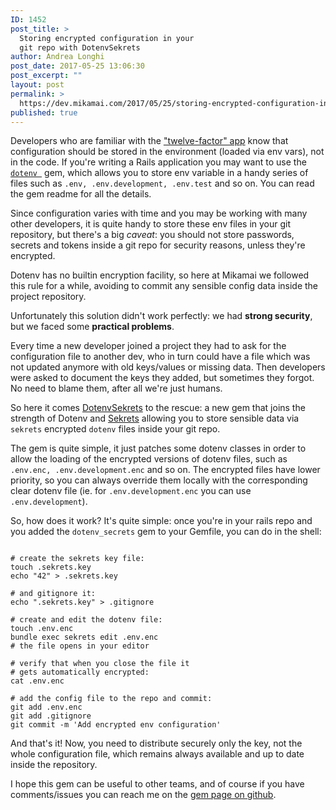 ```yaml
---
ID: 1452
post_title: >
  Storing encrypted configuration in your
  git repo with DotenvSekrets
author: Andrea Longhi
post_date: 2017-05-25 13:06:30
post_excerpt: ""
layout: post
permalink: >
  https://dev.mikamai.com/2017/05/25/storing-encrypted-configuration-in-your-git-repo-with-dotenvsekrets/
published: true
---
```

<p>Developers who are familiar with the <a href="https://12factor.net/config">"twelve-factor" app</a> know that configuration should be stored in the environment (loaded via env vars), not in the code. If you're writing a Rails application you may want to use the <a href="https://github.com/mikamai/dotenv"><code>dotenv </code></a> gem, which allows you to store env variable in a handy series of files such as <code>.env, .env.development, .env.test</code> and so on. You can read the gem readme for all the details.</p>

<p>Since configuration varies with time and you may be working with many other developers, it is quite handy to store these env files in your git repository, but there's a big <i>caveat</i>: you should not store passwords, secrets and tokens inside a git repo for security reasons, unless they're encrypted.</p>
<!--more-->

<p>Dotenv has no builtin encryption facility, so here at Mikamai we followed this rule for a while, avoiding to commit any sensible config data inside the project repository.</p>

<p>Unfortunately this solution didn't work perfectly: we had <strong>strong security</strong>, but we faced some <strong>practical problems</strong>.

<p>Every time a new developer joined a project they had to ask for the configuration file to another dev, who in turn could have a file which was not updated anymore with old keys/values or missing data. Then developers were asked to document the keys they added, but sometimes they forgot. No need to blame them, after all we're just humans.</p>

<p>So here it comes <a href="https://github.com/mikamai/dotenv_sekrets">DotenvSekrets</a> to the rescue: a new gem that joins the strength of Dotenv and <a href="https://github.com/ahoward/sekrets">Sekrets</a> allowing you to store sensible data via <code>sekrets</code> encrypted <code>dotenv</code> files inside your git repo.</p>

<p>The gem is quite simple, it just patches some dotenv classes in order to allow the loading of the encrypted versions of dotenv files, such as <code>.env.enc, .env.development.enc</code> and so on. The encrypted files have lower priority, so you can always override them locally with the corresponding clear dotenv file (ie. for <code>.env.development.enc</code> you can use <code>.env.development</code>).</p>

<p>So, how does it work? It's quite simple: once you're in your rails repo and you added the <code>dotenv_secrets</code> gem to your Gemfile, you can do in the shell:</p>

<pre><code>
# create the sekrets key file:
touch .sekrets.key 
echo "42" > .sekrets.key

# and gitignore it:
echo ".sekrets.key" > .gitignore

# create and edit the dotenv file:
touch .env.enc
bundle exec sekrets edit .env.enc
# the file opens in your editor

# verify that when you close the file it 
# gets automatically encrypted:
cat .env.enc

# add the config file to the repo and commit:
git add .env.enc
git add .gitignore
git commit -m 'Add encrypted env configuration'
</pre></code>

<p>And that's it! Now, you need to distribute securely only the key, not the whole configuration file, which remains always available and up to date inside the repository.<p> I hope this gem can be useful to other teams, and of course if you have comments/issues you can reach me on the <a href="https://github.com/mikamai/dotenv_sekrets/issues">gem page on github</a>.